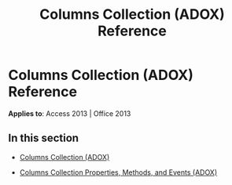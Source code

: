 ﻿---
title: Columns Collection (ADOX) Reference
TOCTitle: Columns Collection (ADOX)
ms:assetid: 0ae90fa1-09ed-4d6e-b573-8dc83d000551
ms:mtpsurl: https://msdn.microsoft.com/en-us/library/JJ248841(v=office.15)
ms:contentKeyID: 48543165
ms.date: 09/18/2015
mtps_version: v=office.15
---

# Columns Collection (ADOX) Reference


**Applies to**: Access 2013 | Office 2013

## In this section

  - [Columns Collection (ADOX)](columns-collection-adox.md)

  - [Columns Collection Properties, Methods, and Events (ADOX)](columns-collection-properties-methods-and-events-adox.md)

